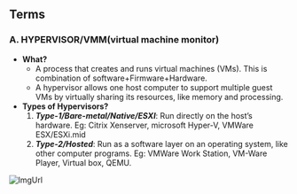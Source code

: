 ## Terms
### A. HYPERVISOR/VMM(virtual machine monitor) 
  - **What?**
    - A process that creates and runs virtual machines (VMs). This is combination of software+Firmware+Hardware.
    - A hypervisor allows one host computer to support multiple guest VMs by virtually sharing its resources, like memory and processing.
  - **Types of Hypervisors?**
    1. ***Type-1/Bare-metal/Native/ESXI***: Run directly on the host’s hardware. Eg: Citrix Xenserver, microsoft Hyper-V, VMWare ESX/ESXi.mid
    2. ***Type-2/Hosted***: Run as a software layer on an operating system, like other computer programs. Eg: VMWare Work Station, VM-Ware Player, Virtual box, QEMU.

![ImgUrl](https://i.ibb.co/R7Y4vtX/hypervisor.png)

